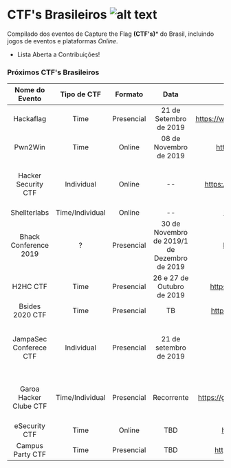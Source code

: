 # CTF's Brasileiros ![alt text](https://ctf-br.org/wp-content/uploads/2014/12/icon_256x2561.png "CTF BR")

Compilado dos eventos de Capture the Flag **(CTF's)*** do Brasil, incluindo jogos de eventos e plataformas _Online_.

- Lista Aberta a Contribuições!

### Próximos CTF's Brasileiros

|     Nome do Evento     |   Tipo de CTF   |   Formato  |                      Data                    |                     URL                    |                         Informações Extras                        |
|:----------------------:|:---------------:|:----------:|:--------------------------------------------:|:------------------------------------------:|:-----------------------------------------------------------------:|
|        Hackaflag       |       Time      | Presencial |            21 de Setembro de 2019            |  https://www.hackaflag.com.br/HFBR19.html  |                                N/A                                |
|         Pwn2Win        |       Time      |   Online   |            08 de Novembro de 2019            |       https://pwn2win.party/?lang=br       |                                N/A                                |
|   Hacker Security CTF  |    Individual   |   Online   |                      --                      |   https://capturetheflag.com.br/desafios   | Desafios Online – Desafios são publicados na URL do campo ao lado |
|      Shellterlabs      | Time/Individual |   Online   |                      --                      |        https://shellterlabs.com/pt/        |                          Desafios Online                          |
|  Bhack Conference 2019 |        ?        | Presencial | 30 de Novembro de 2019/1 de Dezembro de 2019 |          https://www.bhack.com.br/         |                      CTF da Bhack Conference                      |
|        H2HC CTF        |       Time      | Presencial |          26 e 27 de Outubro de 2019          |      https://www.h2hc.com.br/ctf2019/      |                     Times de até 5 Integrantes                    |
|     Bsides 2020 CTF    |       Time      | Presencial |                      TB                      |     http://sp16.securitybsides.com.br/     |                                                                   |
| JampaSec Conferece CTF |    Individual   | Presencial |            21 de setembro de 2019            |            https://jampasec.com/           |  CTF denominado CTW (Capture the Wave) - Testes em Redes sem Fio  |
| Garoa Hacker Clube CTF | Time/Individual | Presencial |                  Recorrente                  | https://garoa.net.br/wiki/Capture_The_Flag |   CTF Recorrente – Acontece Todo Sábado (Checar Disponibilidade)  |
|      eSecurity CTF     |       Time      |   Online   |                      TBD                     |        https://esecurity.com.br/ctf/       |                                                                   |
|    Campus Party CTF    |       Time      | Presencial |                     TBD                      |      https://brasil.campus-party.org/      |                                                                   |
